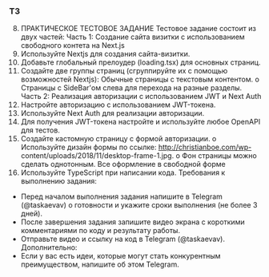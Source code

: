 ### ТЗ
8. ПРАКТИЧЕСКОЕ ТЕСТОВОЕ ЗАДАНИЕ
Тестовое задание состоит из двух частей:
Часть 1: Создание сайта визитки с использованием свободного контета на Next.js
1. Используйте Nextjs для создания сайта-визитки.
2. Добавьте глобальный прелоудер (loading.tsx) для основных
страниц.
3. Создайте две группы страниц (сгруппируйте их с помощью возможностей
Nextjs):
Обычные страницы с текстовым контентом.
o Страницы с SideBar'ом слева для перехода на разные разделы.
Часть 2: Реализация авторизации с использованием JWT и Next Auth
1. Настройте авторизацию с использованием JWT-токена.
2. Используйте Next Auth для реализации авторизации.
3. Для получения JWT-токена настройте и используйте
любое OpenAPI для тестов.
4. Создайте кастомную страницу с формой авторизации.
o Используйте дизайн формы по ссылке: http://christianboe.com/wp-
content/uploads/2018/11/desktop-frame-1.jpg.
o Фон страницы можно сделать однотонным.
Все оформление в свободной форме
5. Используйте TypeScript при написании кода.
Требования к выполнению задания:
- Перед началом выполнения задания напишите в Telegram (@taskaevav) о готовности и укажите
сроки выполнения (не более 3 дней).
- После завершения задания запишите видео экрана с короткими комментариями по коду и
результату работы.
- Отправьте видео и ссылку на код в Telegram (@taskaevav).
Дополнительно:
- Если у вас есть идеи, которые могут стать конкурентным преимуществом, напишите об этом Telegram.
